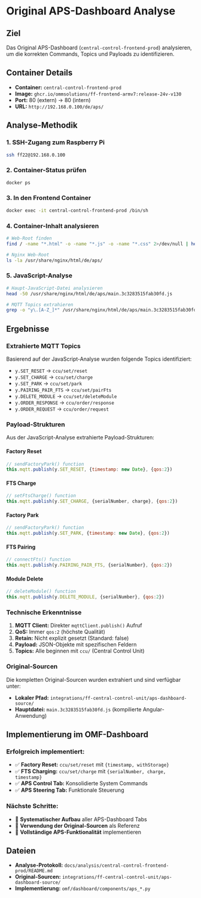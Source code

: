 # Original APS-Dashboard Analyse

## Ziel
Das Original APS-Dashboard (`central-control-frontend-prod`) analysieren, um die korrekten Commands, Topics und Payloads zu identifizieren.

## Container Details
- **Container:** `central-control-frontend-prod`
- **Image:** `ghcr.io/ommsolutions/ff-frontend-armv7:release-24v-v130`
- **Port:** 80 (extern) → 80 (intern)
- **URL:** `http://192.168.0.100/de/aps/`

## Analyse-Methodik

### 1. SSH-Zugang zum Raspberry Pi
```bash
ssh ff22@192.168.0.100
```

### 2. Container-Status prüfen
```bash
docker ps
```

### 3. In den Frontend Container
```bash
docker exec -it central-control-frontend-prod /bin/sh
```

### 4. Container-Inhalt analysieren
```bash
# Web-Root finden
find / -name "*.html" -o -name "*.js" -o -name "*.css" 2>/dev/null | head -20

# Nginx Web-Root
ls -la /usr/share/nginx/html/de/aps/
```

### 5. JavaScript-Analyse
```bash
# Haupt-JavaScript-Datei analysieren
head -50 /usr/share/nginx/html/de/aps/main.3c3283515fab30fd.js

# MQTT Topics extrahieren
grep -o "y\.[A-Z_]*" /usr/share/nginx/html/de/aps/main.3c3283515fab30fd.js | sort | uniq
```

## Ergebnisse

### Extrahierte MQTT Topics
Basierend auf der JavaScript-Analyse wurden folgende Topics identifiziert:

- `y.SET_RESET` → `ccu/set/reset`
- `y.SET_CHARGE` → `ccu/set/charge`
- `y.SET_PARK` → `ccu/set/park`
- `y.PAIRING_PAIR_FTS` → `ccu/set/pairFts`
- `y.DELETE_MODULE` → `ccu/set/deleteModule`
- `y.ORDER_RESPONSE` → `ccu/order/response`
- `y.ORDER_REQUEST` → `ccu/order/request`

### Payload-Strukturen
Aus der JavaScript-Analyse extrahierte Payload-Strukturen:

#### Factory Reset
```javascript
// sendFactoryPark() function
this.mqtt.publish(y.SET_RESET, {timestamp: new Date}, {qos:2})
```

#### FTS Charge
```javascript
// setFtsCharge() function
this.mqtt.publish(y.SET_CHARGE, {serialNumber, charge}, {qos:2})
```

#### Factory Park
```javascript
// sendFactoryPark() function
this.mqtt.publish(y.SET_PARK, {timestamp: new Date}, {qos:2})
```

#### FTS Pairing
```javascript
// connectFts() function
this.mqtt.publish(y.PAIRING_PAIR_FTS, {serialNumber}, {qos:2})
```

#### Module Delete
```javascript
// deleteModule() function
this.mqtt.publish(y.DELETE_MODULE, {serialNumber}, {qos:2})
```

### Technische Erkenntnisse

1. **MQTT Client:** Direkter `mqttClient.publish()` Aufruf
2. **QoS:** Immer `qos:2` (höchste Qualität)
3. **Retain:** Nicht explizit gesetzt (Standard: false)
4. **Payload:** JSON-Objekte mit spezifischen Feldern
5. **Topics:** Alle beginnen mit `ccu/` (Central Control Unit)

### Original-Sourcen
Die kompletten Original-Sourcen wurden extrahiert und sind verfügbar unter:
- **Lokaler Pfad:** `integrations/ff-central-control-unit/aps-dashboard-source/`
- **Hauptdatei:** `main.3c3283515fab30fd.js` (kompilierte Angular-Anwendung)

## Implementierung im OMF-Dashboard

### Erfolgreich implementiert:
- ✅ **Factory Reset:** `ccu/set/reset` mit `{timestamp, withStorage}`
- ✅ **FTS Charging:** `ccu/set/charge` mit `{serialNumber, charge, timestamp}`
- ✅ **APS Control Tab:** Konsolidierte System Commands
- ✅ **APS Steering Tab:** Funktionale Steuerung

### Nächste Schritte:
- 🔄 **Systematischer Aufbau** aller APS-Dashboard Tabs
- 🔄 **Verwendung der Original-Sourcen** als Referenz
- 🔄 **Vollständige APS-Funktionalität** implementieren

## Dateien
- **Analyse-Protokoll:** `docs/analysis/central-control-frontend-prod/README.md`
- **Original-Sourcen:** `integrations/ff-central-control-unit/aps-dashboard-source/`
- **Implementierung:** `omf/dashboard/components/aps_*.py`
